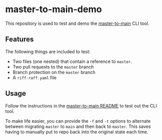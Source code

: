 # master-to-main-demo

This repository is used to test and demo the [master-to-main](https://github.com/guardian/master-to-main) CLI tool.

## Features

The following things are included to test:

- Two files (one nested) that contain a reference to `master`. 
- Two pull requests to the `master` branch
- Branch protection on the `master` branch
- A `riff-raff.yaml` file

## Usage

Follow the instructions in the [master-to-main README](https://github.com/guardian/master-to-main/blob/main/README.md) to test out the CLI tool.

To make life easier, you can provide the `-f` and `-t` options to alternate between migrating `master` to `main` and then back to `master`. This saves having to manually put to repo back into the original state each time.

